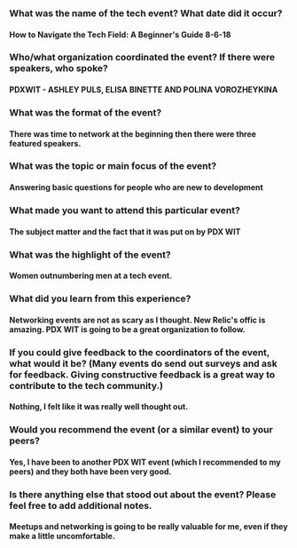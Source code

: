 ### What was the name of the tech event? What date did it occur?
#### How to Navigate the Tech Field: A Beginner's Guide 8-6-18
### Who/what organization coordinated the event? If there were speakers, who spoke?
#### PDXWIT - ASHLEY PULS, ELISA BINETTE AND POLINA VOROZHEYKINA 
### What was the format of the event?
#### There was time to network at the beginning then there were three featured speakers.
### What was the topic or main focus of the event?
#### Answering basic questions for people who are new to development
### What made you want to attend this particular event?
#### The subject matter and the fact that it was put on by PDX WIT
### What was the highlight of the event?
#### Women outnumbering men at a tech event.
### What did you learn from this experience?
####  Networking events are not as scary as I thought. New Relic's offic is amazing. PDX WIT is going to be a great organization to follow.
### If you could give feedback to the coordinators of the event, what would it be? (Many events do send out surveys and ask for feedback. Giving constructive feedback is a great way to contribute to the tech community.)
#### Nothing, I felt like it was really well thought out. 
### Would you recommend the event (or a similar event) to your peers?
#### Yes, I have been to another PDX WIT event (which I recommended to my peers) and they both have been very good.
### Is there anything else that stood out about the event? Please feel free to add additional notes.
#### Meetups and networking is going to be really valuable for me, even if they make a little uncomfortable.
